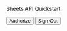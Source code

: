 <!DOCTYPE html>
<html>
  <head>
    <title>Sheets API Quickstart</title>
    <meta charset="utf-8" />
  </head>
  <body>
    <p>Sheets API Quickstart</p>
    <!--Add buttons to initiate auth sequence and sign out-->
    <button id="authorize_button" onclick="handleAuthClick()">Authorize</button>
    <button id="signout_button" onclick="handleSignoutClick()">Sign Out</button>
    <pre id="content" style="white-space: pre-wrap;"></pre>
    <script type="text/javascript">
      /* exported gapiLoaded */
      /* exported gisLoaded */
      /* exported handleAuthClick */
      /* exported handleSignoutClick */
      // TODO(developer): Set to client ID and API key from the Developer Console
      const CLIENT_ID = '1058063014429-pbua0n1osqlu3sg66nlk0b0e55bojabt.apps.googleusercontent.com';
      const API_KEY = 'AIzaSyD2l5o2OuI7dV7SON80HaFYgpElVRYyDzo';
      // Discovery doc URL for APIs used by the quickstart
      const DISCOVERY_DOC = 'https://sheets.googleapis.com/$discovery/rest?version=v4';
      // Authorization scopes required by the API; multiple scopes can be
      // included, separated by spaces.
      const SCOPES = 'https://www.googleapis.com/auth/spreadsheets.readonly';
      let tokenClient;
      let gapiInited = false;
      let gisInited = false;
      document.getElementById('authorize_button').style.visibility = 'hidden';
      document.getElementById('signout_button').style.visibility = 'hidden';
      /**
       * Callback after api.js is loaded.
       */
      function gapiLoaded() {
        gapi.load('client', initializeGapiClient);
      }
      /**
       * Callback after the API client is loaded. Loads the
       * discovery doc to initialize the API.
       */
      async function initializeGapiClient() {
        await gapi.client.init({
          apiKey: API_KEY,
          discoveryDocs: [DISCOVERY_DOC],
        });
        gapiInited = true;
        maybeEnableButtons();
      }
      /**
       * Callback after Google Identity Services are loaded.
       */
      function gisLoaded() {
        tokenClient = google.accounts.oauth2.initTokenClient({
          client_id: CLIENT_ID,
          scope: SCOPES,
          callback: '', // defined later
        });
        gisInited = true;
        maybeEnableButtons();
      }
      /**
       * Enables user interaction after all libraries are loaded.
       */
      function maybeEnableButtons() {
        if (gapiInited && gisInited) {
          document.getElementById('authorize_button').style.visibility = 'visible';
        }
      }
      /**
       *  Sign in the user upon button click.
       */
      function handleAuthClick() {
        tokenClient.callback = async (resp) => {
          if (resp.error !== undefined) {
            throw (resp);
          }
          document.getElementById('signout_button').style.visibility = 'visible';
          document.getElementById('authorize_button').innerText = 'Refresh';
          await listMajors();
        };
        if (gapi.client.getToken() === null) {
          // Prompt the user to select a Google Account and ask for consent to share their data
          // when establishing a new session.
          tokenClient.requestAccessToken({prompt: 'consent'});
        } else {
          // Skip display of account chooser and consent dialog for an existing session.
          tokenClient.requestAccessToken({prompt: ''});
        }
      }
      /**
       *  Sign out the user upon button click.
       */
      function handleSignoutClick() {
        const token = gapi.client.getToken();
        if (token !== null) {
          google.accounts.oauth2.revoke(token.access_token);
          gapi.client.setToken('');
          document.getElementById('content').innerText = '';
          document.getElementById('authorize_button').innerText = 'Authorize';
          document.getElementById('signout_button').style.visibility = 'hidden';
        }
      }
      /**
       * Print the names and majors of students in a sample spreadsheet:
       * https://docs.google.com/spreadsheets/d/1BxiMVs0XRA5nFMdKvBdBZjgmUUqptlbs74OgvE2upms/edit
       */
      async function listMajors() {
        let response;
        try {
          // Fetch first 10 files
          response = await gapi.client.sheets.spreadsheets.values.get({
            spreadsheetId: '1BxiMVs0XRA5nFMdKvBdBZjgmUUqptlbs74OgvE2upms',
            range: 'Class Data!A2:E',
          });
        } catch (err) {
          document.getElementById('content').innerText = err.message;
          return;
        }
        const range = response.result;
        if (!range || !range.values || range.values.length == 0) {
          document.getElementById('content').innerText = 'No values found.';
          return;
        }
        // Flatten to string to display
        const output = range.values.reduce(
            (str, row) => `${str}${row[0]}, ${row[4]}\n`,
            'Name, Major:\n');
        document.getElementById('content').innerText = output;
      }
    </script>
    <script async defer src="https://apis.google.com/js/api.js" onload="gapiLoaded()"></script>
    <script async defer src="https://accounts.google.com/gsi/client" onload="gisLoaded()"></script>
  </body>
</html>